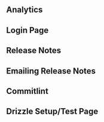 ## Analytics

## Login Page

## Release Notes

## Emailing Release Notes

## Commitlint

## Drizzle Setup/Test Page
